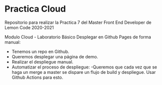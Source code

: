 # Practica Cloud
Repositorio para realizar la Practica 7 del Master Front End Developer de Lemon Code 2020-2021

Modulo Cloud - Laboratorio
Básico
Desplegar en Github Pages de forma manual:

- Tenemos un repo en Github.
- Queremos desplegar una página de demo.
- Realizar el despliegue manual.
- Automatizar el proceso de despliegue:
    -Queremos que cada vez que se haga un merge a master se dispare un flujo de build y despliegue.
     Usar Github Actions para esto.
